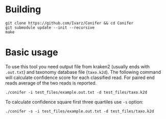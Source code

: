 # Building
```
git clone https://github.com/Ivarz/Conifer && cd Conifer
git submodule update --init --recursive
make
```


# Basic usage
To use this tool you need output file from kraken2 (usually ends with `.out.txt`) and taxonomy database file (`taxo.k2d`).
The following command will calculate confidence score for each classified read. For paired end reads average of the two reads is reported.
```
./conifer -i test_files/example.out.txt -d test_files/taxo.k2d
```

To calculate confidence square first three quartiles use `-s` option:
```
./conifer -s -i test_files/example.out.txt -d test_files/taxo.k2d
```
